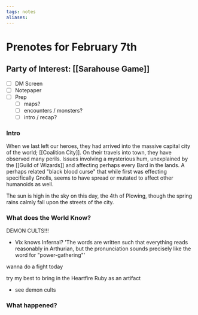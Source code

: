 ```yaml
---
tags: notes
aliases:
---
```


# Prenotes for February 7th
## Party of Interest: [[Sarahouse Game]]
- [ ] DM Screen
- [ ] Notepaper
- [ ] Prep
	- [ ] maps?
	- [ ] encounters / monsters?
	- [ ] intro / recap?

### Intro
When we last left our heroes, they had arrived into the massive capital city of the world; [[Coalition City]]. On their travels into town, they have observed many perils. Issues involving a mysterious hum, unexplained by the [[Guild of Wizards]] and affecting perhaps every Bard in the lands. A perhaps related "black blood curse" that while first was effecting specifically Gnolls, seems to have spread or mutated to affect other humanoids as well.

The sun is high in the sky on this day, the 4th of Plowing, though the spring rains calmly fall upon the streets of the city. 

### What does the World Know?

DEMON CULTS!!!
- Vix knows Infernal? 'The words are written such that everything reads reasonably in Arthurian, but the pronunciation sounds precisely like the word for "power-gathering"'

wanna do a fight today

try my best to bring in the Heartfire Ruby as an artifact
- see demon cults


### What happened?